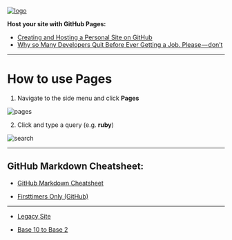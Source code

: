 


[![logo](https://kironroy.github.io/logo_wiki_home.svg)](https://kironroy.github.io/)

**Host your site with GitHub Pages:**

* [Creating and Hosting a Personal Site on GitHub](http://jmcglone.com/guides/github-pages/)
* [Why so Many Developers Quit Before Ever Getting a Job. Please — don’t](https://medium.freecodecamp.org/why-so-many-developers-quit-before-ever-getting-a-job-please-dont-1c0fd6459e5e)
***

# How to use Pages
1. Navigate to the side menu and click **Pages**

![pages](https://kironroy.github.io/pages.svg)

2. Click and type a query (e.g. **ruby**)

![search](https://kironroy.github.io/search.svg)

***

## GitHub Markdown Cheatsheet:

* [GitHub Markdown Cheatsheet](https://github.com/adam-p/markdown-here/wiki/Markdown-Cheatsheet)

* [Firsttimers Only (GitHub)](https://www.firsttimersonly.com/)

***
* [Legacy Site](https://kironroy.github.io/github)

* [Base 10 to Base 2](http://www.unitconversion.org/numbers/base-10-to-base-2-conversion.html)
